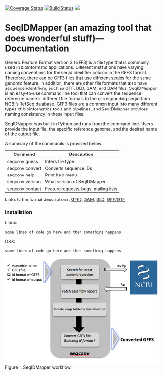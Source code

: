 [![Coverage Status](https://coveralls.io/repos/github/NCBI-Hackathons/Master_gff3_parser/badge.svg?branch=master)](https://coveralls.io/github/NCBI-Hackathons/Master_gff3_parser?branch=master) [![Build Status](https://travis-ci.org/NCBI-Hackathons/Master_gff3_parser.svg?branch=master)](https://travis-ci.org/NCBI-Hackathons/Master_gff3_parser) [![](https://img.shields.io/badge/docs-latest-brightgreen.svg?style=flat)](http://seqconv.readthedocs.io/en/latest/)

# SeqIDMapper (an amazing tool that does wonderful stuff)—Documentation
Generic Feature Format version 3 (GFF3) is a file type that is commonly used in bioinformatic applications. Different institutions have varying naming conventions for the seqid identifier column in the GFF3 format. Therefore, there can be GFF3 files that use different seqids for the same genomic feature.  In addition, there are other file formats that also have sequence identifiers, such as GTF, BED, SAM, and BAM files. SeqIDMapper is an easy-to-use command line tool that can convert the sequence reference name in different file formats to the corresponding seqid from NCBI’s RefSeq database.  GFF3 files are a common input into many different types of bioinformatics tools and pipelines, and SeqIDMapper provides naming consistency in these input files.

SeqIDMapper was built in Python and runs from the command line. Users provide the input file, the specific reference genome, and the desired name of the output file.

A summary of the commands is provided below.

Command | Description
------------ | -------------
seqconv guess | Infers file type
seqconv convert | Converts sequence IDs
seqconv help | Print help menu
seqconv version | What version of SeqIDMapper
seqconv contact | Feature requests, bugs, mailing lists

Links to file format descriptions:
[GFF3,](https://www.google.com/url?q=https://github.com/The-Sequence-Ontology/Specifications/blob/master/gff3.md&sa=D&ust=1490199000838000&usg=AFQjCNGJrt_qqhwtBufCdrc0sT28hntlVg)
[SAM,](https://samtools.github.io/hts-specs/SAMv1.pdf)
[BED,](http://useast.ensembl.org/info/website/upload/bed.html)
[GFF/GTF](http://useast.ensembl.org/info/website/upload/gff.html)


### Installation

Linux:

```
some lines of code go here and then something happens
```

OSX:

```
some lines of code go here and then something happens
```

![SeqIDMapper Workflow:](https://github.com/NCBI-Hackathons/Master_gff3_parser/blob/master/seqidmapper.png?raw=true)
Figure 1. SeqIDMapper workflow.
